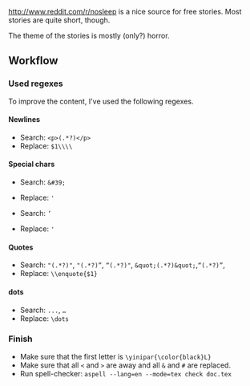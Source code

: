 http://www.reddit.com/r/nosleep is a nice source for free stories.
Most stories are quite short, though.

The theme of the stories is mostly (only?) horror.

## Workflow
### Used regexes

To improve the content, I've used the following regexes.

#### Newlines

* Search: `<p>(.*?)</p>`
* Replace: `$1\\\\`

#### Special chars

* Search: `&#39;`
* Replace: `'`

* Search: `’`
* Replace: `'`

#### Quotes

* Search: `"(.*?)"`, `"(.*?)”`, `“(.*?)"`, `&quot;(.*?)&quot;`,`“(.*?)”`, 
* Replace: `\\enquote{$1}`

#### dots

* Search: `...`, `…`
* Replace: `\dots`

### Finish
* Make sure that the first letter is `\yinipar{\color{black}L}`
* Make sure that all `<` and `>` are away and all `&` and `#` are replaced.
* Run spell-checker: `aspell --lang=en --mode=tex check doc.tex`